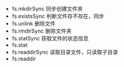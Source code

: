 - fs.mkdirSync   同步创建文件夹
- fs.existsSync  判断文件存不存在，同步
- fs.unlink      删除文件
- fs.rmdirSync   删除文件夹
- fs.statSync    获取文件的状态信息
- fs.stat  
- fs.readdirSync 读取目录文件，只读取子目录
- fs.readdir
      